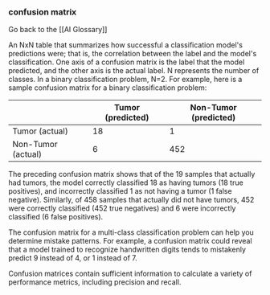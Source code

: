### confusion matrix

Go back to the [[AI Glossary]]


An NxN table that summarizes how successful a classification model's predictions were; that is, the correlation between the label and the model's classification. One axis of a confusion matrix is the label that the model predicted, and the other axis is the actual label. N represents the number of classes. In a binary classification problem, N=2. For example, here is a sample confusion matrix for a binary classification problem:

|	                                             |Tumor (predicted)	|	Non-Tumor (predicted)	|
|	-----------------------	|	-----------------------	|	-----------------------	|
|	Tumor (actual)	|	18	|	1	|
|	Non-Tumor (actual)	|	6	|	452	|

The preceding confusion matrix shows that of the 19 samples that actually had tumors, the model correctly classified 18 as having tumors (18 true positives), and incorrectly classified 1 as not having a tumor (1 false negative). Similarly, of 458 samples that actually did not have tumors, 452 were correctly classified (452 true negatives) and 6 were incorrectly classified (6 false positives).

The confusion matrix for a multi-class classification problem can help you determine mistake patterns. For example, a confusion matrix could reveal that a model trained to recognize handwritten digits tends to mistakenly predict 9 instead of 4, or 1 instead of 7.

Confusion matrices contain sufficient information to calculate a variety of performance metrics, including precision and recall.

